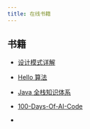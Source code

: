 ```yaml
---
title: 在线书籍
---
```

## 书籍

- [设计模式详解](https://subingwen.cn/design-patterns/)
- [Hello 算法](https://www.hello-algo.com/)


- [Java 全栈知识体系](https://pdai.tech/)
- [100-Days-Of-AI-Code](https://github.com/weslynn/100-Days-Of-AI-Code)
- [](https://docs.apachecn.org/)